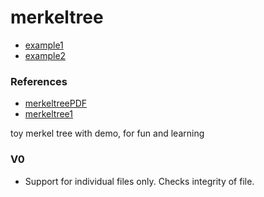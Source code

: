 # merkeltree

- [example1](https://github.com/sangeeths/merkle-tree)
- [example2](https://github.com/JaeDukSeo/Simple-Merkle-Tree-in-Python)

### References
- [merkeltreePDF](http://www.mit.edu/~rio/merkle.pdf)
- [merkeltree1](https://brilliant.org/wiki/merkle-tree/)

toy merkel tree with demo, for fun and learning

### V0
- Support for individual files only. Checks integrity of file.
